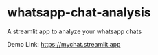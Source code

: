 # whatsapp-chat-analysis
A streamlit app to analyze your whatsapp chats

Demo Link: https://mychat.streamlit.app
